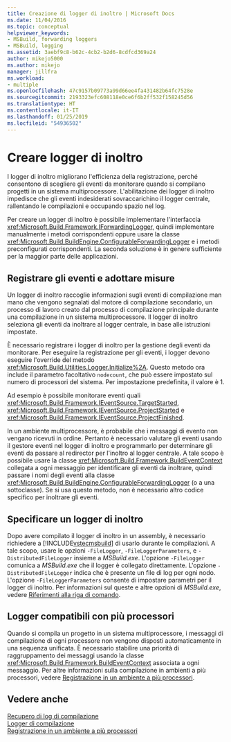 ```yaml
---
title: Creazione di logger di inoltro | Microsoft Docs
ms.date: 11/04/2016
ms.topic: conceptual
helpviewer_keywords:
- MSBuild, forwarding loggers
- MSBuild, logging
ms.assetid: 3aebf9c8-b62c-4cb2-b2d6-8cdfcd369a24
author: mikejo5000
ms.author: mikejo
manager: jillfra
ms.workload:
- multiple
ms.openlocfilehash: 47c9157b09773a99d66ee4fa431482b64fc7528e
ms.sourcegitcommit: 2193323efc608118e0ce6f6b2ff532f158245d56
ms.translationtype: HT
ms.contentlocale: it-IT
ms.lasthandoff: 01/25/2019
ms.locfileid: "54936502"
---
```

# <a name="create-forwarding-loggers"></a>Creare logger di inoltro
I logger di inoltro migliorano l'efficienza della registrazione, perché consentono di scegliere gli eventi da monitorare quando si compilano progetti in un sistema multiprocessore. L'abilitazione dei logger di inoltro impedisce che gli eventi indesiderati sovraccarichino il logger centrale, rallentando le compilazioni e occupando spazio nel log.  
  
 Per creare un logger di inoltro è possibile implementare l'interfaccia <xref:Microsoft.Build.Framework.IForwardingLogger>, quindi implementare manualmente i metodi corrispondenti oppure usare la classe <xref:Microsoft.Build.BuildEngine.ConfigurableForwardingLogger> e i metodi preconfigurati corrispondenti. La seconda soluzione è in genere sufficiente per la maggior parte delle applicazioni.  
  
## <a name="register-events-and-respond-to-them"></a>Registrare gli eventi e adottare misure  
 Un logger di inoltro raccoglie informazioni sugli eventi di compilazione man mano che vengono segnalati dal motore di compilazione secondario, un processo di lavoro creato dal processo di compilazione principale durante una compilazione in un sistema multiprocessore. Il logger di inoltro seleziona gli eventi da inoltrare al logger centrale, in base alle istruzioni impostate.  
  
 È necessario registrare i logger di inoltro per la gestione degli eventi da monitorare. Per eseguire la registrazione per gli eventi, i logger devono eseguire l'override del metodo <xref:Microsoft.Build.Utilities.Logger.Initialize%2A>. Questo metodo ora include il parametro facoltativo `nodecount`, che può essere impostato sul numero di processori del sistema. Per impostazione predefinita, il valore è 1.  
  
 Ad esempio è possibile monitorare eventi quali <xref:Microsoft.Build.Framework.IEventSource.TargetStarted>, <xref:Microsoft.Build.Framework.IEventSource.ProjectStarted> e <xref:Microsoft.Build.Framework.IEventSource.ProjectFinished>.  
  
 In un ambiente multiprocessore, è probabile che i messaggi di evento non vengano ricevuti in ordine. Pertanto è necessario valutare gli eventi usando il gestore eventi nel logger di inoltro e programmarlo per determinare gli eventi da passare al redirector per l'inoltro al logger centrale. A tale scopo è possibile usare la classe <xref:Microsoft.Build.Framework.BuildEventContext> collegata a ogni messaggio per identificare gli eventi da inoltrare, quindi passare i nomi degli eventi alla classe <xref:Microsoft.Build.BuildEngine.ConfigurableForwardingLogger> (o a una sottoclasse). Se si usa questo metodo, non è necessario altro codice specifico per inoltrare gli eventi.  
  
## <a name="specify-a-forwarding-logger"></a>Specificare un logger di inoltro  
 Dopo avere compilato il logger di inoltro in un assembly, è necessario richiedere a [!INCLUDE[vstecmsbuild](../extensibility/internals/includes/vstecmsbuild_md.md)] di usarlo durante le compilazioni. A tale scopo, usare le opzioni `-FileLogger`, `-FileLoggerParameters`, e `-DistributedFileLogger` insieme a *MSBuild.exe*. L'opzione `-FileLogger` comunica a *MSBuild.exe* che il logger è collegato direttamente. L'opzione `-DistributedFileLogger` indica che è presente un file di log per ogni nodo. L'opzione `-FileLoggerParameters` consente di impostare parametri per il logger di inoltro. Per informazioni sul queste e altre opzioni di *MSBuild.exe*, vedere [Riferimenti alla riga di comando](../msbuild/msbuild-command-line-reference.md).  
  
## <a name="multi-processor-aware-loggers"></a>Logger compatibili con più processori  
 Quando si compila un progetto in un sistema multiprocessore, i messaggi di compilazione di ogni processore non vengono disposti automaticamente in una sequenza unificata. È necessario stabilire una priorità di raggruppamento dei messaggi usando la classe <xref:Microsoft.Build.Framework.BuildEventContext> associata a ogni messaggio. Per altre informazioni sulla compilazione in ambienti a più processori, vedere [Registrazione in un ambiente a più processori](../msbuild/logging-in-a-multi-processor-environment.md).  
  
## <a name="see-also"></a>Vedere anche  
 [Recupero di log di compilazione](../msbuild/obtaining-build-logs-with-msbuild.md)   
 [Logger di compilazione](../msbuild/build-loggers.md)   
 [Registrazione in un ambiente a più processori](../msbuild/logging-in-a-multi-processor-environment.md)
